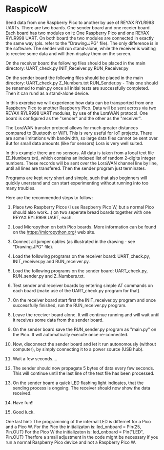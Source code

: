 # RaspicoW
Send data from one Raspberry Pico to another by use of REYAX RYLR998 UARTs. 
There are two boards. One sender board and one receier board. Each board has two modules on it: One Raspberry Pico and one REYAX RYLR998 UART.
On both board the two modules are connected in exactly the same way (pls. refer to the "Drawing.JPG" file). 
The only difference is in the software. The sender will run stand-alone, while the receiver is waiting to receive some data and will then display them on the screen. 

On the receiver board the following files should be placed in the main directory: 
UART_check.py
INIT_Receiver.py 
RUN_Receiver.py

On the sender board the following files should be placed in the main directory: 
UART_check.py
Z_Numbers.txt
RUN_Sender.py - This one should be renamed to main.py once all initial tests are successfully completed. Then it can rund as a stand-alone device. 

In this exercise we will experience how data can be transported from one Raspberry Pico to another Raspberry Pico. Data will be sent across 
via two REYAX RYLR998 UART modules, by use of the LoraWAN protocol. One board is configured as the "sender" and the other as the "receiver". 

The LoraWAN transfer protocol allows for much greater distances compared to Bluetooth or WiFi. This is very useful for IoT projects. 
There are some limitations with bandwidth, so large data files cannot be sent over. But for small data amounts (like for sensors) Lora is very well suited. 

In this example there are no sensors. All data is taken from a local text file (Z_Numbers.txt), which contains an indexed list of random 2-digits integer numbers. 
These records will be sent over the LoraWAN channel line by line, until all lines are transfered. Then the sender program just terminates. 

Programs are kept very short and simple, such that also beginners will quickly unerstand and can start experimenting without running into too many troubles. 

Here are the recommended steps to follow: 
1. Place two Raspberry Picos (I use Raspberry Pico W, but a normal Pico should also work...) on two seperate bread boards together with one REYAX RYLR998 UART, each.
2. Load Micropython on both Pico boards. More information can be found on the https://micropython.org/ web site.  
3. Connect all jumper cables (as illustrated in the drawing - see "Drawing.JPG" file).
4. Load the following programs on the receiver board: UART_check.py, INIT_receiver.py and RUN_receiver.py.
5. Load the following programs on the  sender  board: UART_check.py, RUN_sender.py and Z_Numbers.txt.
6. Test sender and receiver boards by entering simple AT commands on each board (make use of the UART_check.py program for that).
7. On the receiver board start first the INIT_receiver.py program and once successfully finished, run the RUN_receiver.py program.
8. Leave the receiver board alone. It will continue running and will wait until it receives some data from the sender board. 
9. On the sender board save the RUN_sender.py program as "main.py" on the Pico. It will automatically execute once re-connected.
10. Now, disconnect the sender board and let it run autonomously (without computer), by simply connecting it to a power source (USB hub).
11. Wait a few seconds....
12. The sender should now propagate 5 bytes of data every few seconds. This will continue until the last line of the text file has been processed. 
13. On the sender board a quick LED flashing light indicates, that the sending process is ongoing. The receiver should now show the data received.

14. Have fun!!
15. Good luck.

One last hint: The programming of the internal LED is differnet for a Pico and a Pico W. 
For the Pico the initializaton is:    led_onboard = Pin(25, Pin.OUT)
For the Pico W  the initializaton is: led_onboard = Pin("LED", Pin.OUT)
Therfore a small adjustment in the code might be necessary if you run a normal Raspberry Pico device and not a Raspberry Pico W.





   
